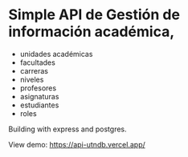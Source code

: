# Simple API de Gestión de información académica, 

- unidades académicas
- facultades
- carreras
- niveles
- profesores
- asignaturas
- estudiantes
- roles

Building with express and postgres.

View demo: https://api-utndb.vercel.app/


